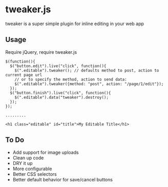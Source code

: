 tweaker.js
==========

tweaker is a super simple plugin for inline editing in your web app

Usage
-----

Require jQuery, require tweaker.js

    $(function(){
      $("button.edit").live("click", function(){
        $(".editable").tweaker(); // defaults method to post, action to current page url
        // or to specify the method, action to send data:
        $(".editable").tweaker({method: "post", action: "/page/1/edit"});
      });
      $("button.finish").live("click", function(){
        $(".editable").data("tweaker").destroy();
      });
    });
    
    .........
    
    <h1 class="editable" id="title">My Editable Title</h1>
    
To Do
-----

* Add support for image uploads
* Clean up code
* DRY it up
* More configurable
* Better CSS selectors
* Better default behavior for save/cancel buttons